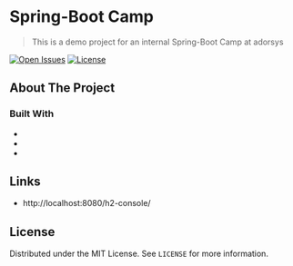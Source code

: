 # Spring-Boot Camp 

> This is a demo project for an internal Spring-Boot Camp at adorsys

[![Open Issues](https://badgen.net/github/open-issues/longpdo/springboot-camp)](https://github.com/longpdo/springboot-camp/issues)
[![License](https://badgen.net/github/license/longpdo/springboot-camp)](LICENSE)

## About The Project

### Built With

* []()
* []()
* []()

## Links
* http://localhost:8080/h2-console/

## License

Distributed under the MIT License. See `LICENSE` for more information.
